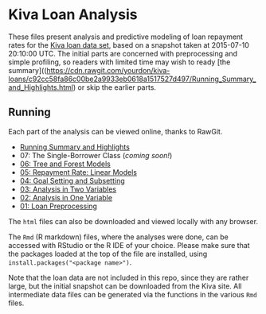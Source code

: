 Kiva Loan Analysis
=================================

These files present analysis and predictive modeling of loan repayment rates for the [Kiva loan data set](http://build.kiva.org/docs/data/snapshots), based on a snapshot taken at 2015-07-10 20:10:00 UTC. The initial parts are concerned with preprocessing and simple profiling, so readers with limited time may wish to ready [the summary]((https://cdn.rawgit.com/yourdon/kiva-loans/c92cc58fa86c00be2a9933eb0618a1517527d497/Running_Summary_and_Highlights.html) or skip the earlier parts. 

Running
-------

Each part of the analysis can be viewed online, thanks to RawGit.

* [Running Summary and Highlights](https://cdn.rawgit.com/yourdon/kiva-loans/c92cc58fa86c00be2a9933eb0618a1517527d497/Running_Summary_and_Highlights.html)
* 07: The Single-Borrower Class (_coming soon!_)
* [06: Tree and Forest Models](https://cdn.rawgit.com/yourdon/kiva-loans/c92cc58fa86c00be2a9933eb0618a1517527d497/06-Tree_and_Forest_Models.html)
* [05: Repayment Rate: Linear Models](https://cdn.rawgit.com/yourdon/kiva-loans/c92cc58fa86c00be2a9933eb0618a1517527d497/05-Repayment_Rate_Linear_Models.html)
* [04: Goal Setting and Subsetting](https://cdn.rawgit.com/yourdon/kiva-loans/c92cc58fa86c00be2a9933eb0618a1517527d497/04-Goal_Setting_and_Subsetting.html)
* [03: Analysis in Two Variables](https://cdn.rawgit.com/yourdon/kiva-loans/c92cc58fa86c00be2a9933eb0618a1517527d497/03-Analysis_in_Two_Variables.html)
* [02: Analysis in One Variable](https://cdn.rawgit.com/yourdon/kiva-loans/c92cc58fa86c00be2a9933eb0618a1517527d497/02-Analysis_in_One_Variable.html)
* [01: Loan Preprocessing](https://cdn.rawgit.com/yourdon/kiva-loans/c92cc58fa86c00be2a9933eb0618a1517527d497/01-Loan_Preprocessing.html)

The `html` files can also be downloaded and viewed locally with any browser.

The `Rmd` (R markdown) files, where the analyses were done, can be accessed with RStudio or the R IDE of your choice. Please make sure that the packages loaded at the top of the file are installed, using `install.packages("<package name>")`.

Note that the loan data are not included in this repo, since they are rather large, but the initial snapshot can be downloaded from the Kiva site. All intermediate data files can be generated via the functions in the various `Rmd` files.